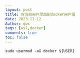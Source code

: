 ```yaml
---
layout: post
title: 将当前用户添加到docker用户组
date: 2023-11-12
Author: qws 
tags: [wsl,docker]
comments: true
toc: false
---
```


```shell
sudo usermod -aG docker ${USER}
```
